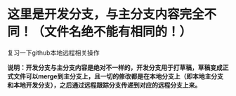 # 这里是开发分支，与主分支内容完全不同！（文件名绝不能有相同的！）
复习一下github本地远程相关操作


 **说明：开发分支与主分支内容是绝对不一样的，开发分支用于打草稿，草稿变成正式文件可以merge到主分支上，且一切的修改都是在本地分支上（即本地主分支和本地开发分支），之后通过远程跟踪分支传递到对应的远程分支上来。**
 
 
 

